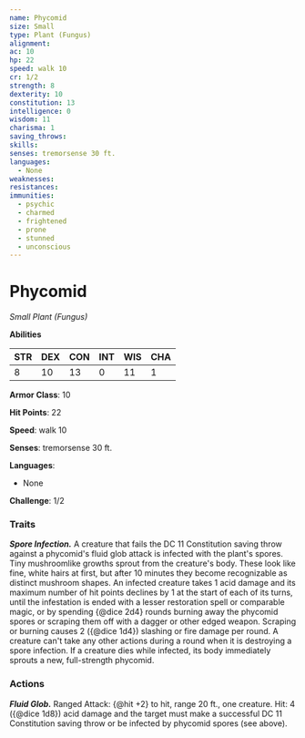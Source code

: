 ```yaml
---
name: Phycomid
size: Small
type: Plant (Fungus)
alignment: 
ac: 10
hp: 22
speed: walk 10
cr: 1/2
strength: 8
dexterity: 10
constitution: 13
intelligence: 0
wisdom: 11
charisma: 1
saving_throws:
skills:
senses: tremorsense 30 ft.
languages:
  - None
weaknesses:
resistances:
immunities:
  - psychic
  - charmed
  - frightened
  - prone
  - stunned
  - unconscious
---
```


# Phycomid

*Small Plant (Fungus)*

**Abilities**

| STR | DEX | CON | INT | WIS | CHA |
| --- | --- | --- | --- | --- | --- |
| 8 | 10 | 13 | 0 | 11 | 1 |

**Armor Class**: 10

**Hit Points**: 22

**Speed**: walk 10

**Senses**: tremorsense 30 ft.

**Languages**:
  - None

**Challenge**: 1/2

### Traits
***Spore Infection.*** A creature that fails the DC 11 Constitution saving throw against a phycomid's fluid glob attack is infected with the plant's spores. Tiny mushroomlike growths sprout from the creature's body. These look like fine, white hairs at first, but after 10 minutes they become recognizable as distinct mushroom shapes. An infected creature takes 1 acid damage and its maximum number of hit points declines by 1 at the start of each of its turns, until the infestation is ended with a lesser restoration spell or comparable magic, or by spending {@dice 2d4} rounds burning away the phycomid spores or scraping them off with a dagger or other edged weapon. Scraping or burning causes 2 ({@dice 1d4}) slashing or fire damage per round. A creature can't take any other actions during a round when it is destroying a spore infection. If a creature dies while infected, its body immediately sprouts a new, full-strength phycomid.

### Actions
***Fluid Glob.*** Ranged Attack: {@hit +2} to hit, range 20 ft., one creature. Hit: 4 ({@dice 1d8}) acid damage and the target must make a successful DC 11 Constitution saving throw or be infected by phycomid spores (see above).

